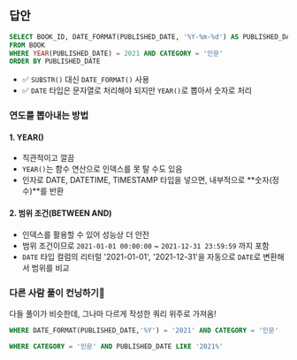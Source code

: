 ## 답안
```SQL
SELECT BOOK_ID, DATE_FORMAT(PUBLISHED_DATE, '%Y-%m-%d') AS PUBLISHED_DATE
FROM BOOK 
WHERE YEAR(PUBLISHED_DATE) = 2021 AND CATEGORY = '인문'
ORDER BY PUBLISHED_DATE 
```

- ✅ `SUBSTR()` 대신 `DATE_FORMAT()` 사용
- ✅ `DATE` 타입은 문자열로 처리해야 되지만 `YEAR()`로 뽑아서 숫자로 처리

### 연도를 뽑아내는 방법
#### 1. YEAR()
- 직관적이고 깔끔
- `YEAR()`는 함수 연산으로 인덱스를 못 탈 수도 있음
- 인자로 DATE, DATETIME, TIMESTAMP 타입을 넣으면, 내부적으로 **숫자(정수)**를 반환

#### 2. 범위 조건(BETWEEN AND)
- 인덱스를 활용할 수 있어 성능상 더 안전
- 범위 조건이므로 `2021-01-01 00:00:00` ~ `2021-12-31 23:59:59` 까지 포함
- `DATE` 타입 컬럼의 리터럴 '2021-01-01', '2021-12-31'을 자동으로 `DATE`로 변환해서 범위를 비교

### 다른 사람 풀이 컨닝하기👀
다들 풀이가 비슷한데, 그나마 다르게 작성한 쿼리 위주로 가져옴!

```SQL
WHERE DATE_FORMAT(PUBLISHED_DATE,'%Y') = '2021' AND CATEGORY = '인문'
```
```SQL
WHERE CATEGORY = '인문' AND PUBLISHED_DATE LIKE '2021%'
```
